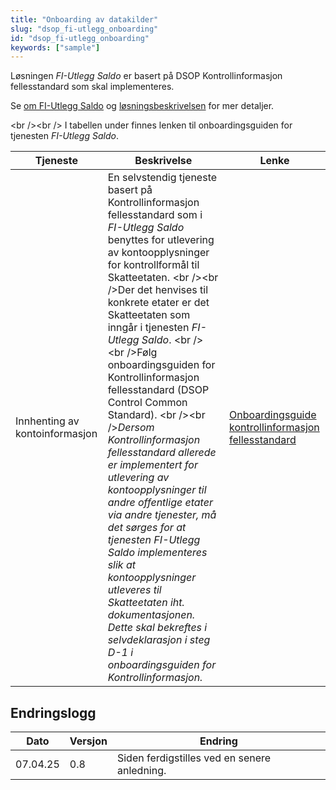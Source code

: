 ```yaml
---
title: "Onboarding av datakilder"
slug: "dsop_fi-utlegg_onboarding"
id: "dsop_fi-utlegg_onboarding"
keywords: ["sample"]
---
```


Løsningen *FI-Utlegg Saldo* er basert på DSOP Kontrollinformasjon fellesstandard som skal implementeres.

Se [om FI-Utlegg Saldo](https://dokumentasjon.dsop.no/dsop_fi-utlegg_om.html) og
[løsningsbeskrivelsen](https://dokumentasjon.dsop.no/dsop_fi-utlegg_saldo_l%C3%B8sningsbeskrivelse.html) for mer detaljer.

<br \/><br \/>
I tabellen under finnes lenken til onboardingsguiden for tjenesten *FI-Utlegg Saldo*.

| Tjeneste | Beskrivelse | Lenke |
| -------------------------------- | --------------------------------------------------------------------------------------------------------------------------------------------------------------------------------------------------------------------------------------------------------------------------------------------------------------------------------------------------------------------------------------------------------------------------------------------------------------------------------------------------------------------------------------------------------------------------------------------------------------------------------------------------------------------------------------------------------------------------------------------------------------------------------------------------------------------------------------------- | ---------------------------------------------------------------------------------------------------------------------------------------------- |
| Innhenting av kontoinformasjon | En selvstendig tjeneste basert på Kontrollinformasjon fellesstandard som i *FI-Utlegg Saldo* benyttes for utlevering av kontoopplysninger for kontrollformål til Skatteetaten. <br \/><br \/>Der det henvises til konkrete etater er det Skatteetaten som inngår i tjenesten *FI-Utlegg Saldo*. <br \/><br \/>Følg onboardingsguiden for Kontrollinformasjon fellesstandard (DSOP Control Common Standard). <br \/><br \/>*Dersom Kontrollinformasjon fellesstandard allerede er implementert for utlevering av kontoopplysninger til andre offentlige etater via andre tjenester, må det sørges for at tjenesten FI-Utlegg Saldo implementeres slik at kontoopplysninger utleveres til Skatteetaten iht. dokumentasjonen. Dette skal bekreftes i selvdeklarasjon i steg D-1 i onboardingsguiden for Kontrollinformasjon.* | [Onboardingsguide kontrollinformasjon fellesstandard](https://dokumentasjon.dsop.no/dsop_v2fellesstandard_onboarding.html) |

## Endringslogg

| Dato | Versjon | Endring |
| ---------- | --------- | ------------------------------------------------------------------- |
| 07.04.25 | 0.8 | Siden ferdigstilles ved en senere anledning. |

